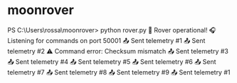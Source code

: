 # moonrover
PS C:\Users\rossa\moonrover> python rover.py
🤖 Rover operational!
🎧 Listening for commands on port 50001
📤 Sent telemetry #1
📤 Sent telemetry #2
⚠️ Command error: Checksum mismatch
📤 Sent telemetry #3
📤 Sent telemetry #4
📤 Sent telemetry #5
📤 Sent telemetry #6
📤 Sent telemetry #7
📤 Sent telemetry #8
📤 Sent telemetry #9
📤 Sent telemetry #1

